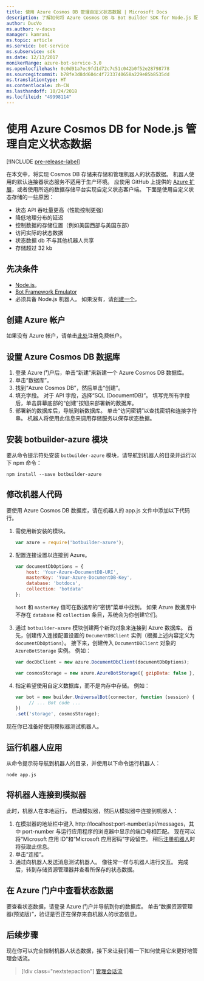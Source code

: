 ```yaml
---
title: 使用 Azure Cosmos DB 管理自定义状态数据 | Microsoft Docs
description: 了解如何将 Azure Cosmos DB 与 Bot Builder SDK for Node.js 配合使用来保存和检索状态数据。
author: DucVo
ms.author: v-ducvo
manager: kamrani
ms.topic: article
ms.service: bot-service
ms.subservice: sdk
ms.date: 12/13/2017
monikerRange: azure-bot-service-3.0
ms.openlocfilehash: 0c0d91a7ec9fd1d72c7c51c042b0f52e28798778
ms.sourcegitcommit: b78fe3d8dd604c4f7233740658a229e85b8535dd
ms.translationtype: HT
ms.contentlocale: zh-CN
ms.lasthandoff: 10/24/2018
ms.locfileid: "49998114"
---
```

# <a name="manage-custom-state-data-with-azure-cosmos-db-for-nodejs"></a>使用 Azure Cosmos DB for Node.js 管理自定义状态数据

[!INCLUDE [pre-release-label](../includes/pre-release-label-v3.md)]

在本文中，将实现 Cosmos DB 存储来存储和管理机器人的状态数据。 机器人使用的默认连接器状态服务不适用于生产环境。 应使用 GitHub 上提供的 [Azure 扩展](https://www.npmjs.com/package/botbuilder-azure)，或者使用所选的数据存储平台实现自定义状态客户端。 下面是使用自定义状态存储的一些原因：

- 状态 API 吞吐量更高（性能控制更强）
- 降低地理分布的延迟
- 控制数据的存储位置（例如美国西部与美国东部）
- 访问实际的状态数据
- 状态数据 db 不与其他机器人共享
- 存储超过 32 kb

## <a name="prerequisites"></a>先决条件

- [Node.js](https://nodejs.org/en/)。
- [Bot Framework Emulator](~/bot-service-debug-emulator.md)
- 必须具备 Node.js 机器人。 如果没有，请[创建一个](bot-builder-nodejs-quickstart.md)。 

## <a name="create-azure-account"></a>创建 Azure 帐户
如果没有 Azure 帐户，请单击[此处](https://azure.microsoft.com/en-us/free/)注册免费帐户。

## <a name="set-up-the-azure-cosmos-db-database"></a>设置 Azure Cosmos DB 数据库
1. 登录 Azure 门户后，单击“新建”来新建一个 Azure Cosmos DB 数据库。 
2. 单击“数据库”。 
3. 找到“Azure Cosmos DB”，然后单击“创建”。
4. 填充字段。 对于 API 字段，选择“SQL (DocumentDB)”。 填写完所有字段后，单击屏幕底部的“创建”按钮来部署新的数据库。 
5. 部署新的数据库后，导航到新数据库。 单击“访问密钥”以查找密钥和连接字符串。 机器人将使用此信息来调用存储服务以保存状态数据。

## <a name="install-botbuilder-azure-module"></a>安装 botbuilder-azure 模块

要从命令提示符处安装 `botbuilder-azure` 模块，请导航到机器人的目录并运行以下 npm 命令：

```nodejs
npm install --save botbuilder-azure
```

## <a name="modify-your-bot-code"></a>修改机器人代码

要使用 Azure Cosmos DB 数据库，请在机器人的 app.js 文件中添加以下代码行。

1. 需使用新安装的模块。

   ```javascript
   var azure = require('botbuilder-azure'); 
   ```

2. 配置连接设置以连接到 Azure。
   ```javascript
   var documentDbOptions = {
       host: 'Your-Azure-DocumentDB-URI', 
       masterKey: 'Your-Azure-DocumentDB-Key', 
       database: 'botdocs',   
       collection: 'botdata'
   };
   ```
   `host` 和 `masterKey` 值可在数据库的“密钥”菜单中找到。 如果 Azure 数据库中不存在 `database` 和 `collection` 条目，系统会为你创建它们。

3. 通过 `botbuilder-azure` 模块创建两个新的对象来连接到 Azure 数据库。 首先，创建传入连接配置设置的 `DocumentDBClient` 实例（根据上述内容定义为 `documentDbOptions`）。 接下来，创建传入 `DocumentDBClient` 对象的 `AzureBotStorage` 实例。 例如：
   ```javascript
   var docDbClient = new azure.DocumentDbClient(documentDbOptions);

   var cosmosStorage = new azure.AzureBotStorage({ gzipData: false }, docDbClient);
   ```

4. 指定希望使用自定义数据库，而不是内存中存储。 例如：

   ```javascript
   var bot = new builder.UniversalBot(connector, function (session) {
        // ... Bot code ...
   })
   .set('storage', cosmosStorage);
   ```

现在你已准备好使用模拟器测试机器人。

## <a name="run-your-bot-app"></a>运行机器人应用

从命令提示符导航到机器人的目录，并使用以下命令运行机器人：

```nodejs
node app.js
```

## <a name="connect-your-bot-to-the-emulator"></a>将机器人连接到模拟器

此时，机器人在本地运行。 启动模拟器，然后从模拟器中连接到机器人：

1. 在模拟器的地址栏中键入 http://localhost:port-number/api/messages，其中 port-number 与运行应用程序的浏览器中显示的端口号相匹配。 现在可以将“Microsoft 应用 ID”和“Microsoft 应用密码”字段留空。 稍后[注册机器人](~/bot-service-quickstart-registration.md)时将获取此信息。
2. 单击“连接”。
3. 通过向机器人发送消息测试机器人。 像往常一样与机器人进行交互。 完成后，转到存储资源管理器并查看所保存的状态数据。

## <a name="view-state-data-on-azure-portal"></a>在 Azure 门户中查看状态数据

要查看状态数据，请登录 Azure 门户并导航到你的数据库。 单击“数据资源管理器(预览版)”，验证是否正在保存来自机器人的状态信息。

## <a name="next-step"></a>后续步骤

现在你可以完全控制机器人状态数据，接下来让我们看一下如何使用它来更好地管理会话流。

> [!div class="nextstepaction"]
> [管理会话流](bot-builder-nodejs-dialog-manage-conversation-flow.md)
